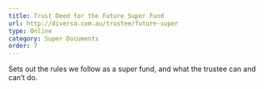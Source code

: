 ```yaml
---
title: Trust Deed for the Future Super Fund
url: http://diversa.com.au/trustee/future-super
type: Online
category: Super Documents
order: 7
---
```


Sets out the rules we follow as a super fund, and what the trustee can and can’t do.
